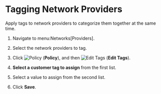 # Tagging Network Providers

Apply tags to network providers to categorize them together at the same
time.

1.  Navigate to menu:Networks\[Providers\].

2.  Select the network providers to tag.

3.  Click ![Policy](../images/1941.png) (**Policy**), and then ![Edit
    Tags](../images/2158.png) (**Edit Tags**).

4.  **Select a customer tag to assign** from the first list.

5.  Select a value to assign from the second list.

6.  Click **Save**.
